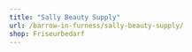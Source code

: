 ```yaml
---
title: "Sally Beauty Supply"
url: /barrow-in-furness/sally-beauty-supply/
shop: Friseurbedarf
---
```

